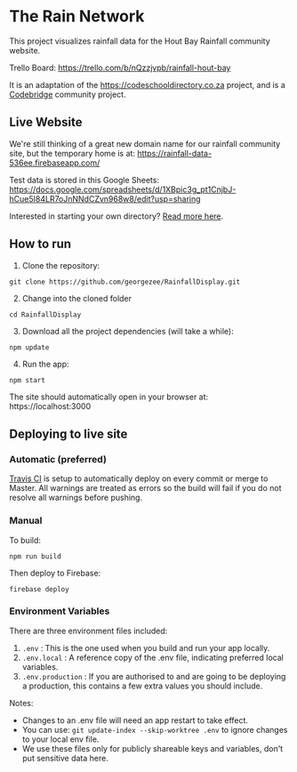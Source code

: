 # The Rain Network

This project visualizes rainfall data for the Hout Bay Rainfall community website.

Trello Board: https://trello.com/b/nQzzjvpb/rainfall-hout-bay

It is an adaptation of the https://codeschooldirectory.co.za project, and is a [Codebridge](https://codebridge.org.za/) community project.

## Live Website

We're still thinking of a great new domain name for our rainfall community site, but the temporary home is at: https://rainfall-data-536ee.firebaseapp.com/

Test data is stored in this Google Sheets: https://docs.google.com/spreadsheets/d/1XBpic3g_pt1CnjbJ-hCue5I84LR7oJnNNdCZvn968w8/edit?usp=sharing

Interested in starting your own directory? [Read more here](create-your-own-directory.md).

## How to run

1. Clone the repository:
```
git clone https://github.com/georgezee/RainfallDisplay.git
```
2. Change into the cloned folder
```
cd RainfallDisplay
```
3. Download all the project dependencies (will take a while):
```
npm update
```
4. Run the app:
```
npm start
```
The site should automatically open in your browser at: https://localhost:3000

## Deploying to live site

### Automatic (preferred)
[Travis CI](https://travis-ci.org/) is setup to automatically deploy on every commit or merge to Master. All warnings are treated as errors so the build will fail if you do not resolve all warnings before pushing.

### Manual

To build:

```
npm run build
```
Then deploy to Firebase:
```
firebase deploy
```
### Environment Variables
There are three environment files included:
1. `.env` :  This is the one used when you build and run your app locally.
2. `.env.local` :  A reference copy of the .env file, indicating preferred local variables.
3. `.env.production` : If you are authorised to and are going to be deploying a production, this contains a few extra values you should include.

Notes:
- Changes to an .env file will need an app restart to take effect.
- You can use: `git update-index --skip-worktree .env` to ignore changes to your local env file.
- We use these files only for publicly shareable keys and variables, don't put sensitive data here.
